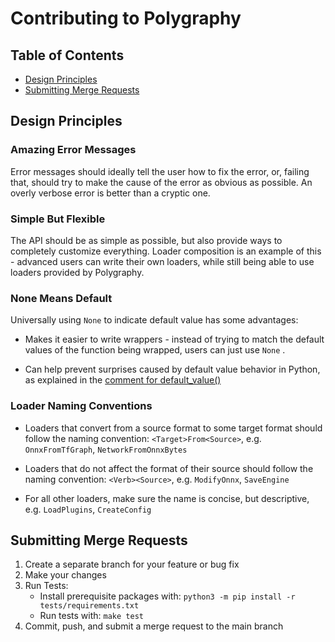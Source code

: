 # Contributing to Polygraphy

## Table of Contents

- [Design Principles](#design-principles)
- [Submitting Merge Requests](#submitting-merge-requests)


## Design Principles

### Amazing Error Messages

Error messages should ideally tell the user how to fix the error, or, failing that,
should try to make the cause of the error as obvious as possible. An overly verbose error
is better than a cryptic one.

### Simple But Flexible

The API should be as simple as possible, but also provide ways to completely customize
everything.
Loader composition is an example of this - advanced users can write their own loaders,
while still being able to use loaders provided by Polygraphy.

### None Means Default

Universally using `None` to indicate default value has some advantages:
- Makes it easier to write wrappers - instead of trying to match the default
    values of the function being wrapped, users can just use `None` .

- Can help prevent surprises caused by default value behavior in Python, as explained in
    the [comment for default_value()](./polygraphy/util/misc.py)

### Loader Naming Conventions

- Loaders that convert from a source format to some target format should
follow the naming convention: `<Target>From<Source>`, e.g. `OnnxFromTfGraph`, `NetworkFromOnnxBytes`

- Loaders that do not affect the format of their source should follow the naming convention:
`<Verb><Source>`, e.g. `ModifyOnnx`, `SaveEngine`

- For all other loaders, make sure the name is concise, but descriptive, e.g. `LoadPlugins`,
`CreateConfig`


## Submitting Merge Requests

1. Create a separate branch for your feature or bug fix
2. Make your changes
3. Run Tests:
    - Install prerequisite packages with: `python3 -m pip install -r tests/requirements.txt`
    - Run tests with: `make test`
4. Commit, push, and submit a merge request to the main branch
